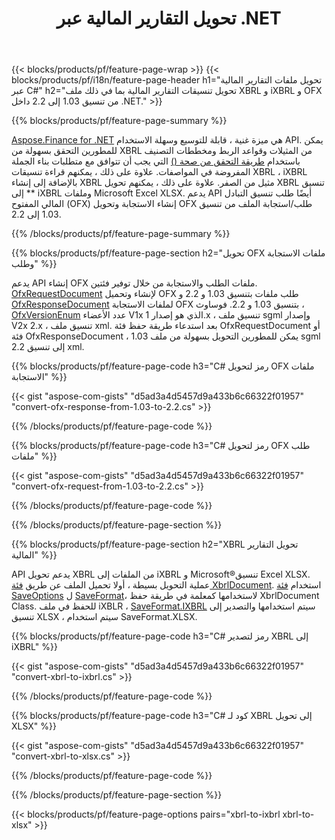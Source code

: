 ﻿---
title: تحويل التقارير المالية عبر .NET
url: /ar/net/conversion/
description:  C# رمز لتحويل التقارير المالية في XBRL و iXBRL و OFX fomats عبر .NET مكتبة.
---
{{< blocks/products/pf/feature-page-wrap >}}
{{< blocks/products/pf/i18n/feature-page-header h1="تحويل ملفات التقارير المالية عبر C#" h2="تحويل تنسيقات التقارير المالية بما في ذلك ملف XBRL و iXBRL و OFX من تنسيق 1.03 إلى 2.2 داخل .NET." >}}

{{% blocks/products/pf/feature-page-summary %}}

[Aspose.Finance for .NET](https://products.aspose.com/finance/net/) هي ميزة غنية ، قابلة للتوسيع وسهلة الاستخدام API. يمكن للمطورين التحقق بسهولة من XBRL من المثيلات وقواعد الربط ومخططات التصنيف باستخدام [طريقة التحقق من صحة ()](https://apireference.aspose.com/finance/net/aspose.finance.xbrl/xbrlinstance/methods/validate) التي يجب أن تتوافق مع متطلبات بناء الجملة المفروضة في المواصفات. علاوة على ذلك ، يمكنهم قراءة تنسيقات XBRL ، iXBRL بالإضافة إلى إنشاء XBRL مثيل من الصفر. علاوة على ذلك ، يمكنهم تحويل XBRL تنسيق ** إلى iXBRL وملفات Microsoft Excel XLSX. يدعم API أيضًا طلب تنسيق التبادل المالي المفتوح (OFX) إنشاء الاستجابة وتحويل OFX طلب/استجابة الملف من تنسيق 1.03 إلى 2.2.

{{% /blocks/products/pf/feature-page-summary %}}

{{% blocks/products/pf/feature-page-section h2="تحويل OFX ملفات الاستجابة وطلب" %}}

يدعم API إنشاء OFX ملفات الطلب والاستجابة من خلال توفير فئتين. [OfxRequestDocument](https://apireference.aspose.com/finance/net/aspose.finance.ofx/ofxrequestdocument) لإنشاء وتحميل OFX طلب ملفات بتنسيق 1.03 و 2.2 و [OfxResponseDocument](https://apireference.aspose.com/finance/net/aspose.finance.ofx/ofxresponsedocument) لملفات الاستجابة OFX بتنسيق 1.03 و 2.2. فوساوث ، [OfxVersionEnum](https://apireference.aspose.com/finance/net/aspose.finance.ofx/ofxversionenum) عدد الأعضاء V1x الذي هو إصدار 1.x ، تنسيق ملف sgml وإصدار V2x 2.x ، تنسيق ملف xml. بعد استدعاء طريقة حفظ فئة OfxRequestDocument أو فئة OfxResponseDocument ، يمكن للمطورين التحويل بسهولة من ملف 1.03 sgml إلى تنسيق 2.2 xml.


{{% blocks/products/pf/feature-page-code h3="C# رمز لتحويل OFX ملفات الاستجابة" %}}

{{< gist "aspose-com-gists" "d5ad3a4d5457d9a433b6c66322f01957" "convert-ofx-response-from-1.03-to-2.2.cs" >}} 

{{% /blocks/products/pf/feature-page-code %}}

{{% blocks/products/pf/feature-page-code h3="C# رمز لتحويل OFX طلب ملفات" %}}

{{< gist "aspose-com-gists" "d5ad3a4d5457d9a433b6c66322f01957" "convert-ofx-request-from-1.03-to-2.2.cs" >}} 

{{% /blocks/products/pf/feature-page-code %}}

{{% /blocks/products/pf/feature-page-section %}}

{{% blocks/products/pf/feature-page-section h2="XBRL تحويل التقارير المالية" %}}

API يدعم تحويل XBRL من الملفات إلى iXBRL و Microsoft®تنسيق Excel XLSX. عملية التحويل بسيطة ، أولا تحميل الملف عن طريق [فئة XbrlDocument](https://apireference.aspose.com/finance/net/aspose.finance.xbrl/xbrldocument). استخدام [فئة SaveOptions](https://apireference.aspose.com/finance/net/aspose.finance.xbrl/saveoptions) ل [SaveFormat](https://apireference.aspose.com/finance/net/aspose.finance.xbrl/saveoptions/properties/saveformat)، لاستخدامها كمعلمة في طريقة حفظ XbrlDocument Class. للحفظ في ملف iXBLR ، [SaveFormat.IXBRL](https://apireference.aspose.com/finance/net/aspose.finance.xbrl/saveformat) سيتم استخدامها والتصدير إلى تنسيق XLSX ، سيتم استخدام SaveFormat.XLSX.

{{% blocks/products/pf/feature-page-code h3="C# رمز لتصدير XBRL إلى iXBRL" %}}

{{< gist "aspose-com-gists" "d5ad3a4d5457d9a433b6c66322f01957" "convert-xbrl-to-ixbrl.cs" >}} 

{{% /blocks/products/pf/feature-page-code %}}

{{% blocks/products/pf/feature-page-code h3="C# كود لـ XBRL إلى تحويل XLSX" %}}

{{< gist "aspose-com-gists" "d5ad3a4d5457d9a433b6c66322f01957" "convert-xbrl-to-xlsx.cs" >}} 

{{% /blocks/products/pf/feature-page-code %}}

{{% /blocks/products/pf/feature-page-section %}}

{{< blocks/products/pf/feature-page-options pairs="xbrl-to-ixbrl xbrl-to-xlsx" >}}